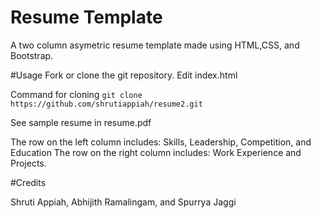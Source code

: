 # Resume Template
A two column asymetric resume template made using HTML,CSS, and Bootstrap.

#Usage
Fork or clone the git repository. Edit index.html

Command for cloning
```git clone https://github.com/shrutiappiah/resume2.git```

See sample resume in resume.pdf

The row on the left column includes: Skills, Leadership, Competition, and Education
The row on the right column includes: Work Experience and Projects.

#Credits

Shruti Appiah, Abhijith Ramalingam, and Spurrya Jaggi
